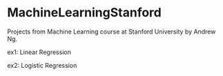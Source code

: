 # MachineLearningStanford
Projects from Machine Learning course at Stanford University by Andrew Ng.

ex1: Linear Regression

ex2: Logistic Regression
